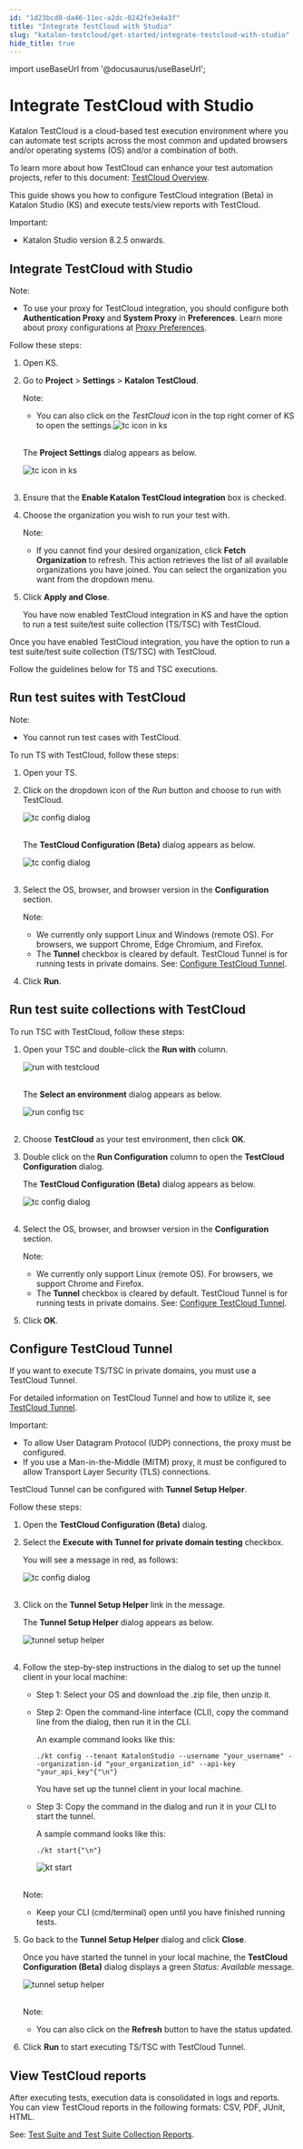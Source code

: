 ```yaml
---
id: "1d23bcd0-da46-11ec-a2dc-0242fe3e4a3f"
title: "Integrate TestCloud with Studio"
slug: "katalon-testcloud/get-started/integrate-testcloud-with-studio"
hide_title: true
---
```

import useBaseUrl from '@docusaurus/useBaseUrl';


# <a id="id" class="anchor_top_offset"/><a id="ariaid-title1" class="anchor_top_offset"/>Integrate TestCloud with Studio

<p xmlns="http://www.w3.org/1999/xhtml" className="p">Katalon TestCloud is a cloud-based test execution environment   where you can automate test scripts across the most common and   updated browsers and/or operating systems (OS) and/or a combination   of both.</p> 
<p xmlns="http://www.w3.org/1999/xhtml" className="p">To learn more about how TestCloud can enhance your test   automation projects, refer to this document: <a className="xref j-external-link" href="https://docs.katalon.com/katalon-testcloud/docs/testcloud-overview.html" target="_blank">TestCloud     Overview</a>.</p> 
<p xmlns="http://www.w3.org/1999/xhtml" className="p">This guide shows you how to configure TestCloud integration   (Beta) in Katalon Studio (KS) and execute tests/view reports with   TestCloud.</p> 
<div xmlns="http://www.w3.org/1999/xhtml" className="note important note_important"><span className="note__title">Important:</span> 
  <ul className="ul"><li className="li">Katalon Studio version 8.2.5 onwards.</li></ul>
</div>

## <a id="id_1" class="anchor_top_offset"/>Integrate TestCloud with Studio

<div xmlns="http://www.w3.org/1999/xhtml" className="note note note_note"><span className="note__title">Note:</span> 
  <ul className="ul"><li className="li"><p className="p">To use your proxy for TestCloud integration, you should
        configure both <strong className="ph b">Authentication Proxy</strong> and
        <strong className="ph b">System Proxy</strong> in <strong className="ph b">Preferences</strong>.
        Learn more about proxy configurations at <a className="xref j-external-link" href="https://docs.katalon.com/katalon-studio/docs/proxy-preferences.html" target="_blank">Proxy
          Preferences</a>.</p></li></ul>
</div>
<p xmlns="http://www.w3.org/1999/xhtml" className="p">Follow these steps:</p> 
<ol xmlns="http://www.w3.org/1999/xhtml" className="ol"><li className="li">Open KS.</li><li className="li">     <p className="p">Go to <strong className="ph b">Project</strong> &gt; <strong className="ph b">Settings</strong>       &gt; <strong className="ph b">Katalon TestCloud</strong>.</p>     <div className="note note note_note"><span className="note__title">Note:</span>        <ul className="ul"><li className="li"><p className="p">You can also click on the <em className="ph i">TestCloud</em> icon in the top             right corner of KS to open the settings.<img className="image" src={useBaseUrl("https://github.com/katalon-studio/docs-images/raw/master/katalon-testcloud/studio-integration/testcloud-icon.png")} alt="tc icon in ks" /><br /><br /></p></li></ul>     </div>     <p className="p">The <strong className="ph b">Project Settings</strong> dialog appears as       below.</p>     <p className="p">       <img className="image" src={useBaseUrl("https://github.com/katalon-studio/docs-images/raw/master/katalon-testcloud/studio-integration/testcloud-project-settings.png")} alt="tc icon in ks" /><br /><br />     </p>   </li><li className="li">     <p className="p">Ensure that the <strong className="ph b">Enable Katalon TestCloud         integration</strong> box is checked.</p>   </li><li className="li">     <p className="p">Choose the organization you wish to run your test with.</p>     <div className="note note note_note"><span className="note__title">Note:</span>        <ul className="ul"><li className="li"><p className="p">If you cannot find your desired organization, click             <strong className="ph b">Fetch Organization</strong> to refresh. This action             retrieves the list of all available organizations you have joined.             You can select the organization you want from the dropdown             menu.</p></li></ul>     </div>   </li><li className="li">     <p className="p">Click <strong className="ph b">Apply and Close</strong>.</p>     <p className="p">You have now enabled TestCloud integration in KS and have the       option to run a test suite/test suite collection (TS/TSC) with       TestCloud.</p></li></ol> 
<p xmlns="http://www.w3.org/1999/xhtml" className="p">Once you have enabled TestCloud integration, you have the option   to run a test suite/test suite collection (TS/TSC) with   TestCloud.</p> 
<p xmlns="http://www.w3.org/1999/xhtml" className="p">Follow the guidelines below for TS and TSC executions.</p> 

## <a id="id_2" class="anchor_top_offset"/>Run test suites with TestCloud

<div xmlns="http://www.w3.org/1999/xhtml" className="note note note_note"><span className="note__title">Note:</span> 
  <ul className="ul"><li className="li"><p className="p">You cannot run test cases with TestCloud.</p></li></ul>
</div>
<p xmlns="http://www.w3.org/1999/xhtml" className="p">To run TS with TestCloud, follow these steps:</p> 
<ol xmlns="http://www.w3.org/1999/xhtml" className="ol"><li className="li">     <p className="p">Open your TS.</p>   </li><li className="li">     <p className="p">Click on the dropdown icon of the <em className="ph i">Run</em> button and choose       to run with TestCloud.</p>     <p className="p">       <img className="image" src={useBaseUrl("https://github.com/katalon-studio/docs-images/raw/master/katalon-testcloud/studio-integration/run-with-testcloud.png")} alt="tc config dialog" /><br /><br />     </p>     <p className="p">The <strong className="ph b">TestCloud Configuration (Beta)</strong> dialog       appears as below.</p>     <p className="p">       <img className="image" src={useBaseUrl("https://github.com/katalon-studio/docs-images/raw/master/katalon-testcloud/studio-integration/tc-config-dialog-run-public.png")} alt="tc config dialog" /><br /><br />     </p>   </li><li className="li">     <p className="p">Select the OS, browser, and browser version in the       <strong className="ph b">Configuration</strong> section.</p>     <div className="note note note_note"><span className="note__title">Note:</span>        <ul className="ul"><li className="li">We currently only support Linux and Windows (remote OS). For           browsers, we support Chrome, Edge Chromium, and Firefox.</li><li className="li">The <strong className="ph b">Tunnel</strong> checkbox is cleared by default.           TestCloud Tunnel is for running tests in private domains. See: <a className="xref" href="/docs/katalon-testcloud/get-started/integrate-testcloud-with-studio#id_4">Configure             TestCloud Tunnel</a>.</li></ul>     </div>   </li><li className="li">     <p className="p">Click <strong className="ph b">Run</strong>.</p>   </li></ol> 

## <a id="id_3" class="anchor_top_offset"/>Run test suite collections with TestCloud

<p xmlns="http://www.w3.org/1999/xhtml" className="p">To run TSC with TestCloud, follow these steps:</p> 
<ol xmlns="http://www.w3.org/1999/xhtml" className="ol"><li className="li">     <p className="p">Open your TSC and double-click the <strong className="ph b">Run with</strong>       column.</p>     <p className="p">       <img className="image" src={useBaseUrl("https://github.com/katalon-studio/docs-images/raw/master/katalon-testcloud/studio-integration/tsc-execution-info.png")} alt="run with testcloud" /><br /><br />     </p>     <p className="p">The <strong className="ph b">Select an environment</strong> dialog appears as       below.</p>     <p className="p">       <img className="image" src={useBaseUrl("https://github.com/katalon-studio/docs-images/raw/master/katalon-testcloud/studio-integration/run-tsc-testcloud-as-environment.png")} alt="run config tsc" /><br /><br />     </p>   </li><li className="li">     <p className="p">Choose <strong className="ph b">TestCloud</strong> as your test environment, then       click <strong className="ph b">OK</strong>.</p>   </li><li className="li">     <p className="p">Double click on the <strong className="ph b">Run Configuration</strong> column to       open the <strong className="ph b">TestCloud Configuration</strong> dialog.</p>     <p className="p">The <strong className="ph b">TestCloud Configuration (Beta)</strong> dialog       appears as below.</p>     <p className="p">       <img className="image" src={useBaseUrl("https://github.com/katalon-studio/docs-images/raw/master/katalon-testcloud/studio-integration/tsc-run-config-tc-config-dialog.png")} alt="tc config dialog" /><br /><br />     </p>   </li><li className="li">     <p className="p">Select the OS, browser, and browser version in the       <strong className="ph b">Configuration</strong> section.</p>     <div className="note note note_note"><span className="note__title">Note:</span>        <ul className="ul"><li className="li">We currently only support Linux (remote OS). For browsers, we           support Chrome and Firefox.</li><li className="li">The <strong className="ph b">Tunnel</strong> checkbox is cleared by default.           TestCloud Tunnel is for running tests in private domains. See: <a className="xref" href="/docs/katalon-testcloud/get-started/integrate-testcloud-with-studio#id_4">Configure             TestCloud Tunnel</a>.</li></ul>     </div>   </li><li className="li">     <p className="p">Click <strong className="ph b">OK</strong>.</p>   </li></ol> 

## <a id="id_4" class="anchor_top_offset"/>Configure TestCloud Tunnel

<p xmlns="http://www.w3.org/1999/xhtml" className="p">If you want to execute TS/TSC in private domains, you must use a TestCloud Tunnel.</p> 
<p xmlns="http://www.w3.org/1999/xhtml" className="p">For detailed information on TestCloud Tunnel and how to utilize it, see <a className="xref j-external-link" href="https://docs.katalon.com/katalon-testcloud/docs/testcloud-tunnel.html" target="_blank">TestCloud Tunnel</a>.</p> 
<div xmlns="http://www.w3.org/1999/xhtml" className="note important note_important"><span className="note__title">Important:</span> 
  <ul className="ul"><li className="li">To allow User Datagram Protocol (UDP) connections, the proxy must be configured.</li><li className="li">If you use a Man-in-the-Middle (MITM) proxy, it must be configured to allow Transport Layer Security (TLS) connections.</li></ul>
</div>
<p xmlns="http://www.w3.org/1999/xhtml" className="p">TestCloud Tunnel can be configured with <strong className="ph b">Tunnel Setup Helper</strong>.</p> 
<p xmlns="http://www.w3.org/1999/xhtml" className="p">Follow these steps:</p> 
<ol xmlns="http://www.w3.org/1999/xhtml" className="ol"><li className="li">     <p className="p">Open the <strong className="ph b">TestCloud Configuration (Beta)</strong> dialog.</p>   </li><li className="li">     <p className="p">Select the <strong className="ph b">Execute with Tunnel for private domain testing</strong> checkbox.</p>     <p className="p">You will see a message in red, as follows:</p>     <p className="p"> <img className="image" src={useBaseUrl("https://github.com/katalon-studio/docs-images/raw/master/katalon-testcloud/studio-integration/tunnel-setup-helper-link.png")} alt="tc config dialog" /><br /><br />     </p>   </li><li className="li">     <p className="p">Click on the <strong className="ph b">Tunnel Setup Helper</strong> link in the message.</p>     <p className="p">The <strong className="ph b">Tunnel Setup Helper</strong> dialog appears as below.</p>     <p className="p"> <img className="image" src={useBaseUrl("https://github.com/katalon-studio/docs-images/raw/master/katalon-testcloud/studio-integration/tunnel-helper.png")} alt="tunnel setup helper" /><br /><br />     </p>   </li><li className="li">     <p className="p">Follow the step-by-step instructions in the dialog to set up the tunnel client in your local machine:</p>     <ul className="ul"><li className="li">         <p className="p">Step 1: Select your OS and download the .zip file, then unzip it.</p>       </li><li className="li">         <p className="p">Step 2: Open the command-line interface (CLI), copy the command line from the dialog, then run it in the CLI.</p>         <p className="p">An example command looks like this:</p>         <pre className="pre codeblock"><code>./kt config --tenant KatalonStudio --username "your_username" --organization-id "your_organization_id" --api-key "your_api_key"{"\n"}</code></pre>         <p className="p">You have set up the tunnel client in your local machine.</p>       </li><li className="li">         <p className="p">Step 3: Copy the command in the dialog and run it in your CLI to start the tunnel.</p>         <p className="p">A sample command looks like this:</p>         <pre className="pre codeblock"><code>./kt start{"\n"}</code></pre>         <p className="p"> <img className="image" src={useBaseUrl("https://github.com/katalon-studio/docs-images/raw/master/katalon-testcloud/studio-integration/setup-tunnel-studio.png")} alt="kt start" /><br /><br />         </p>       </li></ul>     <div className="note note note_note"><span className="note__title">Note:</span>        <ul className="ul"><li className="li">Keep your CLI (cmd/terminal) open until you have finished running tests.</li></ul>     </div>   </li><li className="li">     <p className="p">Go back to the <strong className="ph b">Tunnel Setup Helper</strong> dialog and click <strong className="ph b">Close</strong>.</p>     <p className="p">Once you have started the tunnel in your local machine, the <strong className="ph b">TestCloud Configuration (Beta)</strong> dialog displays a green <em className="ph i">Status: Available</em> message.</p>     <p className="p"> <img className="image" src={useBaseUrl("https://github.com/katalon-studio/docs-images/raw/master/katalon-testcloud/studio-integration/tc-config-tunnel-setup-available.png")} alt="tunnel setup helper" /><br /><br />     </p>     <div className="note note note_note"><span className="note__title">Note:</span>        <ul className="ul"><li className="li"><p className="p">You can also click on the <strong className="ph b">Refresh</strong> button to have the status updated.</p></li></ul>     </div>   </li><li className="li">     <p className="p">Click <strong className="ph b">Run</strong> to start executing TS/TSC with TestCloud Tunnel.</p>   </li></ol> 
    

## <a id="id_5" class="anchor_top_offset"/>View TestCloud reports

    
      
<p xmlns="http://www.w3.org/1999/xhtml" className="p">After executing tests, execution data is consolidated in logs   and reports. You can view TestCloud reports in the following   formats: CSV, PDF, JUnit, HTML.</p> 
      
<p xmlns="http://www.w3.org/1999/xhtml" className="p">See: <a className="xref j-external-link" href="https://docs.katalon.com/katalon-studio/docs/test-suite-report.html" target="_blank">Test     Suite and Test Suite Collection Reports</a>.</p> 
    
  

